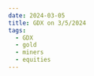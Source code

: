 ```yaml
---
date: 2024-03-05
title: GDX on 3/5/2024
tags: 
  - GDX
  - gold
  - miners
  - equities
---
```

<div class="post">
<snapshot-grid 
    :reports="['2024/03/04/CTA/GDX', '2024/03/05/CTA/GDX', '2024/03/05/MTP/GDX']"
    chart="2024/03/05/Chart/GDX"
/>
<p>

</p>
<p>

</p>
</div>